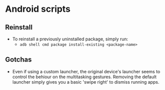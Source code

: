 # Android scripts

## Reinstall
- To reinstall a previously uninstalled package, simply run:
   - `adb shell cmd package install-existing <package-name>`

## Gotchas
- Even if using a custom launcher, the original device's launcher seems to control the behiour on the multitasking gestures. Removing the default launcher simply gives you a basic 'swipe right' to dismiss running apps.
